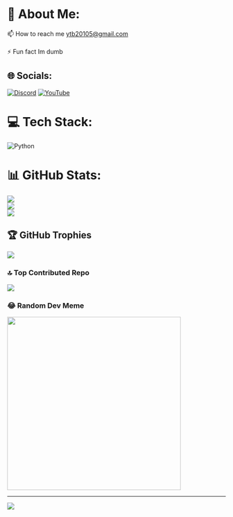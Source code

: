 # 💫 About Me:
📫 How to reach me ytb20105@gmail.com<br><br>    ⚡ Fun fact Im dumb<br>


## 🌐 Socials:
[![Discord](https://img.shields.io/badge/Discord-%237289DA.svg?logo=discord&logoColor=white)](https://discord.gg/CPPatZvjuq) [![YouTube](https://img.shields.io/badge/YouTube-%23FF0000.svg?logo=YouTube&logoColor=white)](https://youtube.com/@lufy20105) 

# 💻 Tech Stack:
![Python](https://img.shields.io/badge/python-3670A0?style=flat&logo=python&logoColor=ffdd54)
# 📊 GitHub Stats:
![](https://github-readme-stats.vercel.app/api?username=lufy20106&theme=dark&hide_border=false&include_all_commits=false&count_private=true)<br/>
![](https://github-readme-streak-stats.herokuapp.com/?user=lufy20106&theme=dark&hide_border=false)<br/>
![](https://github-readme-stats.vercel.app/api/top-langs/?username=lufy20106&theme=dark&hide_border=false&include_all_commits=false&count_private=true&layout=compact)

## 🏆 GitHub Trophies
![](https://github-profile-trophy.vercel.app/?username=lufy20106&theme=onestar&no-frame=false&no-bg=true&margin-w=4)

### 🔝 Top Contributed Repo
![](https://github-contributor-stats.vercel.app/api?username=lufy20106&limit=5&theme=dark&combine_all_yearly_contributions=true)

### 😂 Random Dev Meme
<img src='https://randommeme-five.vercel.app/' style="height: 400px;"/>

---
[![](https://visitcount.itsvg.in/api?id=lufy20106&icon=3&color=3)](https://visitcount.itsvg.in)

<!-- Proudly created with GPRM ( https://gprm.itsvg.in ) -->
